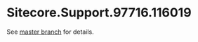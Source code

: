 # Sitecore.Support.97716.116019

See [master branch](https://github.com/sitecoresupport/Sitecore.Support.97716.116019) for details.